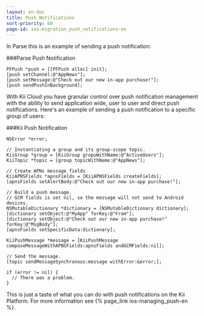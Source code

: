 ```yaml
---
layout: en-doc
title: Push Notifications
sort-priority: 60
page-id: ios-migration_push_notifications-en
---
```

In Parse this is an example of sending a push notification:

###Parse Push Notification
```objc
PFPush *push = [[PFPush alloc] init];
[push setChannel:@"AppNews"];
[push setMessage:@"Check out our new in-app purchase!"];
[push sendPushInBackground];
```

With Kii Cloud you have granular control over push notification management with the ability to send application wide, user to user and direct push notifications. Here's an example of sending a push notification to a specific group of users:

###Kii Push Notification
```objc
NSError *error;

// Instantiating a group and its group-scope topic.
KiiGroup *group = [KiiGroup gropuWithName:@"ActiveUsers"];
KiiTopic *topic = [group topicWithName:@"AppNews"];

// Create APNs message fields
KiiAPNSFields *apnsFields = [KiiAPNSFields createFields];
[apnsFields setAlertBody:@"Check out our new in-app purchase!"];

// Build a push message.
// GCM fields is set nil, so the message will not send to Android devices.
NSMutableDictionary *dictionary = [NSMutableDictionary dictionary];
[dictionary setObject:@"MyApp" forKey:@"From"];
[dictionary setObject:@"Check out our new in-app purchase!" forKey:@"MsgBody"];
[apnsFields setSpecificData:dictionary];

KiiPushMessage *message = [KiiPushMessage composeMessageWithAPNSFields:apnsFields andGCMFields:nil];

// Send the message.
[topic sendMessageSynchronous:message withError:&error;];

if (error != nil) {
  // There was a problem.
}
```

This is just a taste of what you can do with push notifications on the Kii Platform. For more information see {% page_link ios-managing_push-en %}.